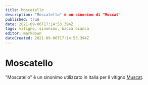 ```yaml
---
title: Moscatello
description: "Moscatello" è un sinonimo di "Muscat"
published: true
date: 2021-09-06T17:14:53.394Z
tags: vitigno, sinonimo, bacca bianca
editor: markdown
dateCreated: 2021-09-06T17:14:53.394Z
---
```


# Moscatello

"Moscatello" è un sinonimo utilizzato in Italia per il vitigno [Muscat](/vitigni/Francia/bacca-bianca/muscat).
